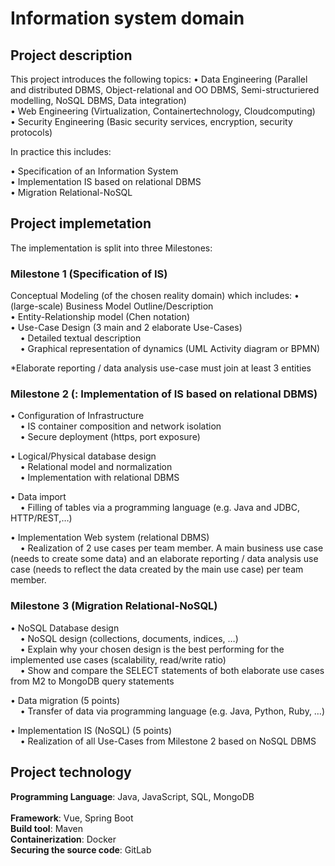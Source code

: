 # Information system domain

## Project description

This project introduces the following topics:
• Data Engineering (Parallel and distributed DBMS, Object-relational and OO DBMS, Semi-structuriered modelling, NoSQL DBMS, Data integration) <br/>
• Web Engineering (Virtualization, Containertechnology, Cloudcomputing)<br/>
• Security Engineering (Basic security services, encryption, security protocols)<br/>


In practice this includes:

• Specification of an Information System<br/>
• Implementation IS based on relational DBMS<br/>
• Migration Relational-NoSQL<br/>



## Project implemetation


The implementation is split into three Milestones:


 ### Milestone 1 (Specification of IS) ###

Conceptual Modeling (of the chosen reality domain) which includes:
• (large-scale) Business Model Outline/Description <br/>
• Entity-Relationship model (Chen notation) <br/>
• Use-Case Design (3 main and 2 elaborate Use-Cases)<br/>
&nbsp;&nbsp;&nbsp;	• Detailed textual description<br/>
&nbsp;&nbsp;&nbsp;	• Graphical representation of dynamics (UML Activity diagram or BPMN) <br/>


*Elaborate reporting / data analysis use-case must join at least 3 entities



### Milestone 2 (: Implementation of IS based on relational DBMS) ###


• Configuration of Infrastructure <br/>
&nbsp;&nbsp;&nbsp;	• IS container composition and network isolation<br/>
&nbsp;&nbsp;&nbsp;	• Secure deployment (https, port exposure) <br/>

• Logical/Physical database design <br/>
&nbsp;&nbsp;&nbsp;	• Relational model and normalization <br/>
&nbsp;&nbsp;&nbsp;	• Implementation with relational DBMS <br/>

• Data import <br/>
&nbsp;&nbsp;&nbsp;	• Filling of tables via a programming language (e.g. Java and JDBC, HTTP/REST,…)<br/>

• Implementation Web system (relational DBMS) <br/>
&nbsp;&nbsp;&nbsp;	• Realization of 2 use cases per team member. A main business use case (needs to create some data) and an elaborate
		reporting / data analysis use case (needs to reflect the data created by the main use case) per team member.<br/>



### Milestone 3 (Migration Relational-NoSQL) ###


• NoSQL Database design <br/>
&nbsp;&nbsp;&nbsp;	• NoSQL design (collections, documents, indices, …) <br/>
&nbsp;&nbsp;&nbsp;	• Explain why your chosen design is the best performing for the implemented use cases (scalability, read/write ratio)<br/>
&nbsp;&nbsp;&nbsp;	• Show and compare the SELECT statements of both elaborate use cases from M2 to MongoDB query statements <br/>

•  Data migration (5 points)<br/>
&nbsp;&nbsp;&nbsp;	• Transfer of data via programming language (e.g. Java, Python, Ruby, …)<br/>

•  Implementation IS (NoSQL) (5 points)<br/>
&nbsp;&nbsp;&nbsp;	• Realization of all Use-Cases from Milestone 2 based on NoSQL DBMS<br/>



## Project technology

**Programming Language**: Java, JavaScript, SQL, MongoDB <br/>  
**Framework**: Vue, Spring Boot <br/>
**Build tool**: Maven <br/>
**Containerization**: Docker <br/>
**Securing the source code**: GitLab <br/>


